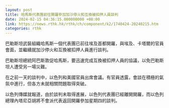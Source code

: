 ```yaml
---
layout: post
title: 哈馬斯代表團前往開羅參加加沙停火和互換被扣押人員談判
date: 2024-02-15 04:36:15.000000000 +08:00
link: https://news.rthk.hk/rthk/ch/component/k2/1740424-20240215.htm
categories: rthk
---
```


巴勒斯坦武裝組織哈馬斯一個代表團已前往埃及首都開羅，與埃及、卡塔爾的官員會面，並繼續就加沙停火和互換被扣押人員進行談判。

巴勒斯坦總統阿巴斯敦促哈馬斯，要迅速完成互換被扣押人員的協議，以免巴勒斯坦人遭受另一場災難。

在之前一天的談判中，以色列和美國官員出席會議。有官員透露，會談在積極的氣氛中進行，但各方未就相關問題取得突破。

以色列傳媒就報道，由於談判未取得進展，以色列代表團已經離開開羅，而以色列總理內塔尼亞胡將不會派代表返回開羅參加星期四的談判。
